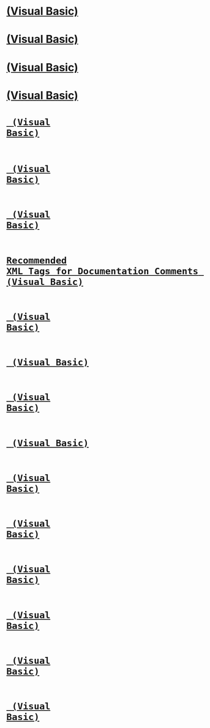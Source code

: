 # [<include> (Visual Basic)](include.md)
# [<exception> (Visual Basic)](exception.md)
# [<list> (Visual Basic)](list.md)
# [<example> (Visual Basic)](example.md)
# [<code> (Visual Basic)](code.md)
# [<para> (Visual Basic)](para.md)
# [<typeparam> (Visual Basic)](typeparam.md)
# [Recommended XML Tags for Documentation Comments (Visual Basic)](recommended-xml-tags-for-documentation-comments.md)
# [<seealso> (Visual Basic)](seealso.md)
# [<c> (Visual Basic)](c.md)
# [<param> (Visual Basic)](param.md)
# [<see> (Visual Basic)](see.md)
# [<summary> (Visual Basic)](summary.md)
# [<paramref> (Visual Basic)](paramref.md)
# [<value> (Visual Basic)](value.md)
# [<permission> (Visual Basic)](permission.md)
# [<remarks> (Visual Basic)](remarks.md)
# [<returns> (Visual Basic)](returns.md)
